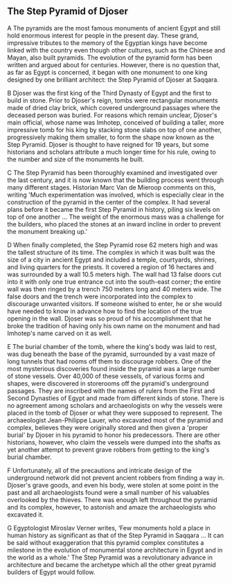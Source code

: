 ## The Step Pyramid of Djoser

A The pyramids are the most famous monuments of ancient Egypt and still hold enormous interest for people in the present day. These grand, impressive tributes to the memory of the Egyptian kings have become linked with the country even though other cultures, such as the Chinese and Mayan, also built pyramids. The evolution of the pyramid form has been written and argued about for centuries. However, there is no question that, as far as Egypt is concerned, it began with one monument to one king designed by one brilliant architect: the Step Pyramid of Djoser at Saqqara.

B Djoser was the first king of the Third Dynasty of Egypt and the first to build in stone. Prior to Djoser's reign, tombs were rectangular monuments made of dried clay brick, which covered underground passages where the deceased person was buried. For reasons which remain unclear, Djoser's main official, whose name was Imhotep, conceived of building a taller, more impressive tomb for his king by stacking stone slabs on top of one another, progressively making them smaller, to form the shape now known as the Step Pyramid. Djoser is thought to have reigned for 19 years, but some historians and scholars attribute a much longer time for his rule, owing to the number and size of the monuments he built.

C The Step Pyramid has been thoroughly examined and investigated over the last century, and it is now known that the building process went through many different stages. Historian Marc Van de Mieroop comments on this, writing 'Much experimentation was involved, which is especially clear in the construction of the pyramid in the center of the complex. It had several plans before it became the first Step Pyramid in history, piling six levels on top of one another ... The weight of the enormous mass was a challenge for the builders, who placed the stones at an inward incline in order to prevent the monument breaking up.'

D When finally completed, the Step Pyramid rose 62 meters high and was the tallest structure of its time. The complex in which it was built was the size of a city in ancient Egypt and included a temple, courtyards, shrines, and living quarters for the priests. It covered a region of 16 hectares and was surrounded by a wall 10.5 meters high. The wall had 13 false doors cut into it with only one true entrance cut into the south-east corner; the entire wall was then ringed by a trench 750 meters long and 40 meters wide. The false doors and the trench were incorporated into the complex to discourage unwanted visitors. If someone wished to enter, he or she would have needed to know in advance how to find the location of the true opening in the wall. Djoser was so proud of his accomplishment that he broke the tradition of having only his own name on the monument and had Imhotep's name carved on it as well.

E The burial chamber of the tomb, where the king's body was laid to rest, was dug beneath the base of the pyramid, surrounded by a vast maze of long tunnels that had rooms off them to discourage robbers. One of the most mysterious discoveries found inside the pyramid was a large number of stone vessels. Over 40,000 of these vessels, of various forms and shapes, were discovered in storerooms off the pyramid's underground passages. They are inscribed with the names of rulers from the First and Second Dynasties of Egypt and made from different kinds of stone. There is no agreement among scholars and archaeologists on why the vessels were placed in the tomb of Djoser or what they were supposed to represent. The archaeologist Jean-Philippe Lauer, who excavated most of the pyramid and complex, believes they were originally stored and then given a 'proper burial' by Djoser in his pyramid to honor his predecessors. There are other historians, however, who claim the vessels were dumped into the shafts as yet another attempt to prevent grave robbers from getting to the king's burial chamber.

F Unfortunately, all of the precautions and intricate design of the underground network did not prevent ancient robbers from finding a way in. Djoser's grave goods, and even his body, were stolen at some point in the past and all archaeologists found were a small number of his valuables overlooked by the thieves. There was enough left throughout the pyramid and its complex, however, to astonish and amaze the archaeologists who excavated it.

G Egyptologist Miroslav Verner writes, ‘Few monuments hold a place in human history as significant as that of the Step Pyramid in Saqqara ... It can be said without exaggeration that this pyramid complex constitutes a milestone in the evolution of monumental stone architecture in Egypt and in the world as a whole.' The Step Pyramid was a revolutionary advance in architecture and became the archetype which all the other great pyramid builders of Egypt would follow.
